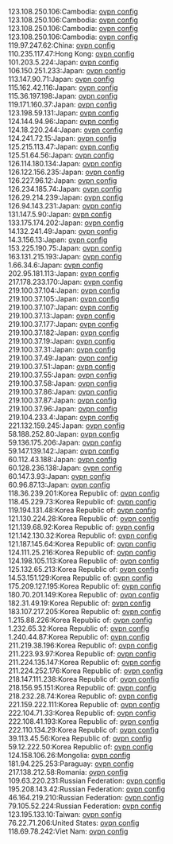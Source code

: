 123.108.250.106:Cambodia: [ovpn config](vpn/123_108_250_106.ovpn)  
123.108.250.106:Cambodia: [ovpn config](vpn/123_108_250_106.ovpn)  
123.108.250.106:Cambodia: [ovpn config](vpn/123_108_250_106.ovpn)  
123.108.250.106:Cambodia: [ovpn config](vpn/123_108_250_106.ovpn)  
119.97.247.62:China: [ovpn config](vpn/119_97_247_62.ovpn)  
110.235.117.47:Hong Kong: [ovpn config](vpn/110_235_117_47.ovpn)  
101.203.5.224:Japan: [ovpn config](vpn/101_203_5_224.ovpn)  
106.150.251.233:Japan: [ovpn config](vpn/106_150_251_233.ovpn)  
113.147.90.71:Japan: [ovpn config](vpn/113_147_90_71.ovpn)  
115.162.42.116:Japan: [ovpn config](vpn/115_162_42_116.ovpn)  
115.36.197.198:Japan: [ovpn config](vpn/115_36_197_198.ovpn)  
119.171.160.37:Japan: [ovpn config](vpn/119_171_160_37.ovpn)  
123.198.59.131:Japan: [ovpn config](vpn/123_198_59_131.ovpn)  
124.144.94.96:Japan: [ovpn config](vpn/124_144_94_96.ovpn)  
124.18.220.244:Japan: [ovpn config](vpn/124_18_220_244.ovpn)  
124.241.72.15:Japan: [ovpn config](vpn/124_241_72_15.ovpn)  
125.215.113.47:Japan: [ovpn config](vpn/125_215_113_47.ovpn)  
125.51.64.56:Japan: [ovpn config](vpn/125_51_64_56.ovpn)  
126.114.180.134:Japan: [ovpn config](vpn/126_114_180_134.ovpn)  
126.122.156.235:Japan: [ovpn config](vpn/126_122_156_235.ovpn)  
126.227.96.12:Japan: [ovpn config](vpn/126_227_96_12.ovpn)  
126.234.185.74:Japan: [ovpn config](vpn/126_234_185_74.ovpn)  
126.29.214.239:Japan: [ovpn config](vpn/126_29_214_239.ovpn)  
126.94.143.231:Japan: [ovpn config](vpn/126_94_143_231.ovpn)  
131.147.5.90:Japan: [ovpn config](vpn/131_147_5_90.ovpn)  
133.175.174.202:Japan: [ovpn config](vpn/133_175_174_202.ovpn)  
14.132.241.49:Japan: [ovpn config](vpn/14_132_241_49.ovpn)  
14.3.156.13:Japan: [ovpn config](vpn/14_3_156_13.ovpn)  
153.225.190.75:Japan: [ovpn config](vpn/153_225_190_75.ovpn)  
163.131.215.193:Japan: [ovpn config](vpn/163_131_215_193.ovpn)  
1.66.34.6:Japan: [ovpn config](vpn/1_66_34_6.ovpn)  
202.95.181.113:Japan: [ovpn config](vpn/202_95_181_113.ovpn)  
217.178.233.170:Japan: [ovpn config](vpn/217_178_233_170.ovpn)  
219.100.37.104:Japan: [ovpn config](vpn/219_100_37_104.ovpn)  
219.100.37.105:Japan: [ovpn config](vpn/219_100_37_105.ovpn)  
219.100.37.107:Japan: [ovpn config](vpn/219_100_37_107.ovpn)  
219.100.37.13:Japan: [ovpn config](vpn/219_100_37_13.ovpn)  
219.100.37.177:Japan: [ovpn config](vpn/219_100_37_177.ovpn)  
219.100.37.182:Japan: [ovpn config](vpn/219_100_37_182.ovpn)  
219.100.37.19:Japan: [ovpn config](vpn/219_100_37_19.ovpn)  
219.100.37.31:Japan: [ovpn config](vpn/219_100_37_31.ovpn)  
219.100.37.49:Japan: [ovpn config](vpn/219_100_37_49.ovpn)  
219.100.37.51:Japan: [ovpn config](vpn/219_100_37_51.ovpn)  
219.100.37.55:Japan: [ovpn config](vpn/219_100_37_55.ovpn)  
219.100.37.58:Japan: [ovpn config](vpn/219_100_37_58.ovpn)  
219.100.37.86:Japan: [ovpn config](vpn/219_100_37_86.ovpn)  
219.100.37.87:Japan: [ovpn config](vpn/219_100_37_87.ovpn)  
219.100.37.96:Japan: [ovpn config](vpn/219_100_37_96.ovpn)  
219.104.233.4:Japan: [ovpn config](vpn/219_104_233_4.ovpn)  
221.132.159.245:Japan: [ovpn config](vpn/221_132_159_245.ovpn)  
58.188.252.80:Japan: [ovpn config](vpn/58_188_252_80.ovpn)  
59.136.175.206:Japan: [ovpn config](vpn/59_136_175_206.ovpn)  
59.147.139.142:Japan: [ovpn config](vpn/59_147_139_142.ovpn)  
60.112.43.188:Japan: [ovpn config](vpn/60_112_43_188.ovpn)  
60.128.236.138:Japan: [ovpn config](vpn/60_128_236_138.ovpn)  
60.147.3.93:Japan: [ovpn config](vpn/60_147_3_93.ovpn)  
60.96.87.13:Japan: [ovpn config](vpn/60_96_87_13.ovpn)  
118.36.239.201:Korea Republic of: [ovpn config](vpn/118_36_239_201.ovpn)  
118.45.229.73:Korea Republic of: [ovpn config](vpn/118_45_229_73.ovpn)  
119.194.131.48:Korea Republic of: [ovpn config](vpn/119_194_131_48.ovpn)  
121.130.224.28:Korea Republic of: [ovpn config](vpn/121_130_224_28.ovpn)  
121.139.68.92:Korea Republic of: [ovpn config](vpn/121_139_68_92.ovpn)  
121.142.130.32:Korea Republic of: [ovpn config](vpn/121_142_130_32.ovpn)  
121.187.145.64:Korea Republic of: [ovpn config](vpn/121_187_145_64.ovpn)  
124.111.25.216:Korea Republic of: [ovpn config](vpn/124_111_25_216.ovpn)  
124.198.105.113:Korea Republic of: [ovpn config](vpn/124_198_105_113.ovpn)  
125.132.65.213:Korea Republic of: [ovpn config](vpn/125_132_65_213.ovpn)  
14.53.151.129:Korea Republic of: [ovpn config](vpn/14_53_151_129.ovpn)  
175.209.127.195:Korea Republic of: [ovpn config](vpn/175_209_127_195.ovpn)  
180.70.201.149:Korea Republic of: [ovpn config](vpn/180_70_201_149.ovpn)  
182.31.49.19:Korea Republic of: [ovpn config](vpn/182_31_49_19.ovpn)  
183.107.217.205:Korea Republic of: [ovpn config](vpn/183_107_217_205.ovpn)  
1.215.88.226:Korea Republic of: [ovpn config](vpn/1_215_88_226.ovpn)  
1.232.65.32:Korea Republic of: [ovpn config](vpn/1_232_65_32.ovpn)  
1.240.44.87:Korea Republic of: [ovpn config](vpn/1_240_44_87.ovpn)  
211.219.38.196:Korea Republic of: [ovpn config](vpn/211_219_38_196.ovpn)  
211.223.93.97:Korea Republic of: [ovpn config](vpn/211_223_93_97.ovpn)  
211.224.135.147:Korea Republic of: [ovpn config](vpn/211_224_135_147.ovpn)  
211.224.252.176:Korea Republic of: [ovpn config](vpn/211_224_252_176.ovpn)  
218.147.111.238:Korea Republic of: [ovpn config](vpn/218_147_111_238.ovpn)  
218.156.95.151:Korea Republic of: [ovpn config](vpn/218_156_95_151.ovpn)  
218.232.28.74:Korea Republic of: [ovpn config](vpn/218_232_28_74.ovpn)  
221.159.222.111:Korea Republic of: [ovpn config](vpn/221_159_222_111.ovpn)  
222.104.71.33:Korea Republic of: [ovpn config](vpn/222_104_71_33.ovpn)  
222.108.41.193:Korea Republic of: [ovpn config](vpn/222_108_41_193.ovpn)  
222.110.134.29:Korea Republic of: [ovpn config](vpn/222_110_134_29.ovpn)  
39.113.45.56:Korea Republic of: [ovpn config](vpn/39_113_45_56.ovpn)  
59.12.222.50:Korea Republic of: [ovpn config](vpn/59_12_222_50.ovpn)  
124.158.106.26:Mongolia: [ovpn config](vpn/124_158_106_26.ovpn)  
181.94.225.253:Paraguay: [ovpn config](vpn/181_94_225_253.ovpn)  
217.138.212.58:Romania: [ovpn config](vpn/217_138_212_58.ovpn)  
109.63.220.231:Russian Federation: [ovpn config](vpn/109_63_220_231.ovpn)  
195.208.143.42:Russian Federation: [ovpn config](vpn/195_208_143_42.ovpn)  
46.164.219.210:Russian Federation: [ovpn config](vpn/46_164_219_210.ovpn)  
79.105.52.224:Russian Federation: [ovpn config](vpn/79_105_52_224.ovpn)  
123.195.133.10:Taiwan: [ovpn config](vpn/123_195_133_10.ovpn)  
76.22.71.206:United States: [ovpn config](vpn/76_22_71_206.ovpn)  
118.69.78.242:Viet Nam: [ovpn config](vpn/118_69_78_242.ovpn)  
